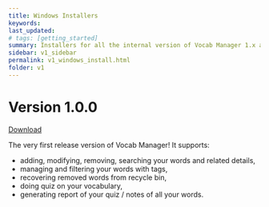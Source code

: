 ```yaml
---
title: Windows Installers
keywords: 
last_updated: 
# tags: [getting_started]
summary: Installers for all the internal version of Vocab Manager 1.x are here.
sidebar: v1_sidebar
permalink: v1_windows_install.html
folder: v1
---
```


# Version 1.0.0
[Download](https://github.com/cabinz/vocab-manager/releases/download/v1.0.0/WindowsInstaller_v1.0.0.zip)

The very first release version of Vocab Manager!
It supports:

* adding, modifying, removing, searching your words and related details,
* managing and filtering your words with tags,
* recovering removed words from recycle bin,
* doing quiz on your vocabulary,
* generating report of your quiz / notes of all your words.
